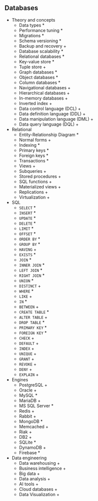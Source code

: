 ## Databases

- Theory and concepts
  - Data types *
  - Performance tuning *
  - Migrations *
  - Schema versioning *
  - Backup and recovery +
  - Database scalability *
  - Relational databases *
  - Key-value store *
  - Tuple store +
  - Graph databases *
  - Object databases *
  - Column databases *
  - Navigational databases +
  - Hierarchical databases +
  - In-memory databases +
  - Inverted index +
  - Data control language (DCL) +
  - Data definition language (DDL) +
  - Data manipulation language (DML) +
  - Data query language (DQL) +
- Relational
  - Entity-Relationship Diagram *
  - Normal forms +
  - Indexing *
  - Primary keys *
  - Foreign keys *
  - Transactions *
  - Views +
  - Subqueries +
  - Stored procedures +
  - SQL functions +
  - Materialized views +
  - Replications +
  - Virtualization +
- SQL
  - `SELECT` *
  - `INSERT` *
  - `UPDATE` *
  - `DELETE` *
  - `LIMIT` *
  - `OFFSET` *
  - `ORDER BY` *
  - `GROUP BY` *
  - `HAVING` +
  - `EXISTS` *
  - `JOIN` *
  - `INNER JOIN` *
  - `LEFT JOIN` *
  - `RIGHT JOIN` *
  - `UNION` *
  - `DISTINCT` +
  - `WHERE` *
  - `LIKE` +
  - `IN` *
  - `BETWEEN` +
  - `CREATE TABLE` *
  - `ALTER TABLE` +
  - `DROP TABLE` *
  - `PRIMARY KEY` *
  - `FOREIGN KEY` *
  - `CHECK` +
  - `DEFAULT` +
  - `INDEX` +
  - `UNIQUE` +
  - `GRANT` +
  - `REVOKE` +
  - `DENY` +
  - `EXPLAIN` +
- Engines
  - PostgreSQL +
  - Oracle +
  - MySQL *
  - MariaDB +
  - MS SQL Server *
  - Redis +
  - Rabbit +
  - MongoDB *
  - Memcached +
  - Riak +
  - DB2 +
  - SQLite *
  - DynamoDB +
  - Firebase *
- Data engineering
  - Data warehousing +
  - Business intelligence +
  - Big data +
  - Data analysis +
  - AI tools +
  - Cloud databases +
  - Data Visualization +

